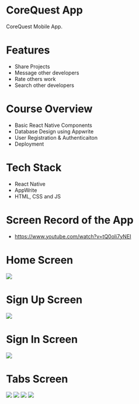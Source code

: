 # CoreQuest App
CoreQuest Mobile App.

# Features
* Share Projects
* Message other developers
* Rate others work
* Search other developers

# Course Overview
* Basic React Native Components
* Database Design using Appwrite
* User Registration & Authenticaiton
* Deployment

# Tech Stack
* React Native
* AppWrite
* HTML, CSS and JS

# Screen Record of the App
* https://www.youtube.com/watch?v=tQ0oIi7yNEI

# Home Screen
<img src="assets/images/OnboardingScreen.jpg">  

# Sign Up Screen
<img src="assets/images/SignUp.jpg">  

# Sign In Screen
<img src="assets/images/SignIn.jpg">  

# Tabs Screen
<img src="assets/images/HomeTab.jpg">  
<img src="assets/images/SearchTab.jpg">
<img src="assets/images/ActivityTab.jpg">
<img src="assets/images/ProfileTab.jpg">